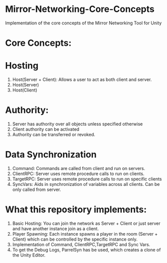 # Mirror-Networking-Core-Concepts
Implementation of the core concepts of the Mirror Networking Tool for Unity

# Core Concepts:
# Hosting
1. Host(Server + Client): Allows a user to act as both client and server.
2. Host(Server)
3. Host(Client)

# Authority:
1. Server has authority over all objects unless specified otherwise
2. Client authority can be activated
3. Authority can be transferred or revoked.

# Data Synchronization
1. Command: Commands are called from client and run on servers.
2. ClientRPC: Server uses remote procedure calls to run on clients.
3. TargetRPC: Server uses remote procedure calls to run on specific clients
4. SyncVars: Aids in synchronization of variables across all clients. Can be only called from server.

# What this repository implements:
1. Basic Hosting: You can join the network as Server + Client or just server and have another instance join as a client.
2. Player Spawning: Each instance spawns a player in the room (Server + Client) which can be controlled by the specific instance only.
3. Implementation of Command, ClientRPC,TargetRPC and Sync Vars.
4. To get the Debug Logs, ParrelSyn has be used, which creates a clone of the Unity Editor.
